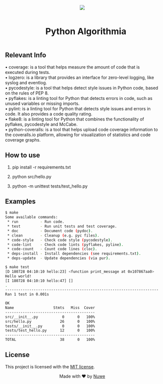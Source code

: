<div align="center">
<img align="center"  width="auto" height="auto" src="https://nuwe.io/images/Group-3-3.png" />
<br/>

<div id="user-content-toc">
  <ul>
    <summary><h1 style="display: inline-block;">Python Algorithmia</h1></summary>
  </ul>
</div>

</div>

## Relevant Info

• coverage: is a tool that helps measure the amount of code that is executed during tests. <br/>
• logzero: is a library that provides an interface for zero-level logging, like syslog and eventlog. <br/>
• pycodestyle: is a tool that helps detect style issues in Python code, based on the rules of PEP 8. <br/> 
• pyflakes: is a linting tool for Python that detects errors in code, such as unused variables or missing imports. <br/>
• pylint: is a linting tool for Python that detects style issues and errors in code. It also provides a code quality rating. <br/>
• flake8: is a linting tool for Python that combines the functionality of pyflakes, pycodestyle and McCabe. <br/>
• python-coveralls: is a tool that helps upload code coverage information to the coveralls.io platform, allowing for visualization of statistics and code coverage graphs.

## How to use

1. pip install -r requirements.txt

2. python src/hello.py

3. python -m unittest tests/test_hello.py

## Examples

```bash
$ make
Some available commands:
 * run          - Run code.
 * test         - Run unit tests and test coverage.
 * doc          - Document code (pydoc).
 * clean        - Cleanup (e.g. pyc files).
 * code-style   - Check code style (pycodestyle).
 * code-lint    - Check code lints (pyflakes, pyline).
 * code-count   - Count code lines (cloc).
 * deps-install - Install dependencies (see requirements.txt).
 * deps-update  - Update dependencies (via pur).
```

```bash
$ make test
[D 180728 04:10:10 hello:23] <function print_message at 0x107867aa0>
Hello world!
[I 180728 04:10:10 hello:47] []
.
----------------------------------------------------------------------
Ran 1 test in 0.001s

OK
Name                  Stmts   Miss  Cover
-----------------------------------------
src/__init__.py           0      0   100%
src/hello.py             26      0   100%
tests/__init__.py         0      0   100%
tests/test_hello.py      12      0   100%
-----------------------------------------
TOTAL                    38      0   100%
```

## License

This project is licensed with the [MIT license](LICENSE).

<p align="center">
  Made with ❤️ by <a href="https://nuwe.io">Nuwe</a>
</p>
